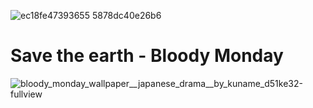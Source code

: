 ![ec18fe47393655 5878dc40e26b6](https://github.com/dongsub-joung/dongsub-joung/assets/59364300/6d5f6201-2380-4028-aaee-ca4a5daa3c16)


# Save the earth - Bloody Monday
![bloody_monday_wallpaper__japanese_drama__by_kuname_d51ke32-fullview](https://github.com/dongsub-joung/dongsub-joung/assets/59364300/10a8afa7-3b33-47bf-ae14-e780c01a7481)
